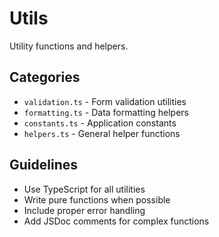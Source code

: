 # Utils

Utility functions and helpers.

## Categories

- `validation.ts` - Form validation utilities
- `formatting.ts` - Data formatting helpers
- `constants.ts` - Application constants
- `helpers.ts` - General helper functions

## Guidelines

- Use TypeScript for all utilities
- Write pure functions when possible
- Include proper error handling
- Add JSDoc comments for complex functions
